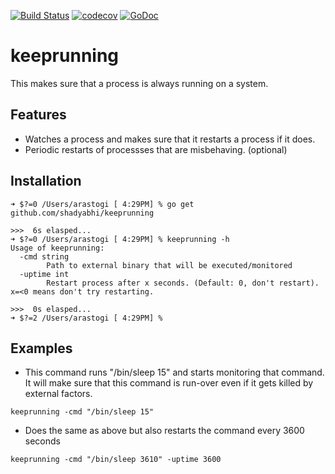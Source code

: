 [![Build Status](https://travis-ci.org/shadyabhi/keeprunning.png)](https://travis-ci.org/shadyabhi/keeprunning)
[![codecov](https://codecov.io/gh/shadyabhi/keeprunning/branch/master/graph/badge.svg)](https://codecov.io/gh/shadyabhi/keeprunning)
[![GoDoc](https://img.shields.io/badge/godoc-reference-blue.svg?style=flat-square)](https://godoc.org/github.com/shadyabhi/keeprunning)

# keeprunning

This makes sure that a process is always running on a system.

## Features

* Watches a process and makes sure that it restarts a process if it does.
* Periodic restarts of processses that are misbehaving. (optional)

## Installation

```
➜ $?=0 /Users/arastogi [ 4:29PM] % go get github.com/shadyabhi/keeprunning

>>>  6s elasped...
➜ $?=0 /Users/arastogi [ 4:29PM] % keeprunning -h
Usage of keeprunning:
  -cmd string
        Path to external binary that will be executed/monitored
  -uptime int
        Restart process after x seconds. (Default: 0, don't restart). x=<0 means don't try restarting.

>>>  0s elasped...
➜ $?=2 /Users/arastogi [ 4:29PM] %
```

## Examples

* This command runs "/bin/sleep 15" and starts monitoring that command. It will make sure that this command is run-over even if it gets killed by external factors.
```
keeprunning -cmd "/bin/sleep 15"
```

* Does the same as above but also restarts the command every 3600 seconds
```
keeprunning -cmd "/bin/sleep 3610" -uptime 3600
```

